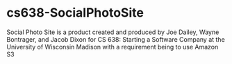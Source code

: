 cs638-SocialPhotoSite
=====================

Social Photo Site is a product created and produced by Joe Dailey, Wayne Bontrager, and Jacob Dixon for CS 638: Starting a Software Company at the University of Wisconsin Madison with a requirement being to use Amazon S3

